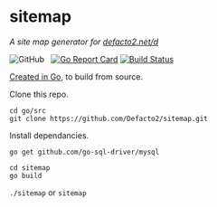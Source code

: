 # sitemap
_A site map generator for [defacto2.net/d](https://defacto2.net/d/)_

![GitHub](https://img.shields.io/github/license/Defacto2/sitemap?style=flat-square)
&nbsp;
[![Go Report Card](https://goreportcard.com/badge/github.com/Defacto2/sitemap)](https://goreportcard.com/report/github.com/Defacto2/sitemap) 
[![Build Status](https://travis-ci.org/Defacto2/sitemap.svg?branch=master)](https://travis-ci.org/Defacto2/sitemap)

[Created in Go](https://golang.org/doc/install), to build from source.

Clone this repo.

```
cd go/src
git clone https://github.com/Defacto2/sitemap.git
```

Install dependancies.

```
go get github.com/go-sql-driver/mysql
```

```
cd sitemap
go build
```

`./sitemap` or `sitemap`
